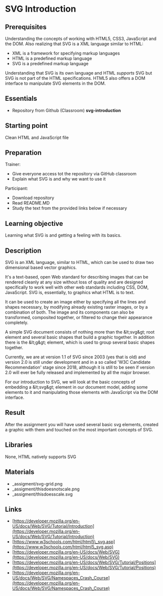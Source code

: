 # SVG Introduction

## Prerequisites

Understanding the concepts of working with HTML5, CSS3, JavaScript and the DOM. Also realizing that SVG is a XML language similar to HTML:

- XML is a framework for specifying markup languages
- HTML is a predefined markup language
- SVG is a predefined markup language

Understanding that SVG is its own language and HTML _supports_ SVG but SVG is not part of the HTML specifications. HTML5 also offers a DOM interface to manipulate SVG elements in the DOM.

## Essentials

- Repository from Github (Classroom) **svg-introduction**

## Starting point

Clean HTML and JavaScript file

## Preparation

Trainer:

- Give everyone access tot the repository via GitHub classroom
- Explain what SVG is and why we want to use it

Participant:

- Download repository
- Read README.MD
- Study the text from the provided links below if necessary

## Learning objective

Learning what SVG is and getting a feeling with its basics.

## Description

SVG is an XML language, similar to HTML, which can be used to draw two dimensional based vector graphics.

It&#39;s a text-based, open Web standard for describing images that can be rendered cleanly at any size without loss of quality and are designed specifically to work well with other web standards including CSS, DOM, JavaScript. SVG is, essentially, to graphics what HTML is to text.

It can be used to create an image either by specifying all the lines and shapes necessary, by modifying already existing raster images, or by a combination of both. The image and its components can also be transformed, composited together, or filtered to change their appearance completely.

A simple SVG document consists of nothing more than the \&lt;svg\&gt; root element and several basic shapes that build a graphic together. In addition there is the \&lt;g\&gt; element, which is used to group several basic shapes together.

Currently, we are at version 1.1 of SVG since 2003 (yes that is old) and version 2.0 is still under development and in a so called &#39;W3C Candidate Recommendation&#39; stage since 2018, although it is still to be seen if version 2.0 will ever be fully released and implemented by all the major browser.

For our introduction to SVG, we will look at the basic concepts of embedding a \&lt;svg\&gt; element in our document model, adding some elements to it and manipulating those elements with JavaScript via the DOM interface.

## Result

After the assignment you will have used several basic svg elements, created a graphic with them and touched on the most important concepts of SVG.

## Libraries

None, HTML natively supports SVG

## Materials
- _assigment/svg-grid.png
- _assigment/thisdoesnotscale.png
- _assigment/thisdoesscale.svg
## Links

- [https://developer.mozilla.org/en-US/docs/Web/SVG/Tutorial/Introduction](https://developer.mozilla.org/en-US/docs/Web/SVG/Tutorial/Introduction)
- [https://www.w3schools.com/html/html5\_svg.asp](https://www.w3schools.com/html/html5_svg.asp)
- [https://developer.mozilla.org/en-US/docs/Web/SVG](https://developer.mozilla.org/en-US/docs/Web/SVG)
- [https://developer.mozilla.org/en-US/docs/Web/SVG/Tutorial/Positions](https://developer.mozilla.org/en-US/docs/Web/SVG/Tutorial/Positions)
- [https://developer.mozilla.org/en-US/docs/Web/SVG/Namespaces_Crash_Course](https://developer.mozilla.org/en-US/docs/Web/SVG/Namespaces_Crash_Course)